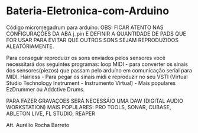 # Bateria-Eletronica-com-Arduino
Código micromegadrum para arduíno.
OBS: FICAR ATENTO NAS CONFIGURAÇÕES DA ABA j_pin E DEFINIR A QUANTIDADE DE PADS QUE FOR USAR PARA EVITAR QUE OUTROS SONS SEJAM REPRODUZIDOS ALEATÓRIAMENTE.

Para conseguir reproduizr os sons enviados pelos sensores você necessitará dos seguintes programas:
loop MIDI - para converter os sinais dos sensores(piezos) que passam pelo arduíno em comunicação serial para MIDI.
Hairless - Para pegar os sinais midi e reproduzir no seu VSTI (Virtual Studio Technology Instrument - Instrumento Virtual) - Mais populares EzDrummer ou Addctive Drums. 

PARA FAZER GRAVAÇOES SERÁ NECESSÁIO UMA DAW (DIGITAL AUDIO WORKSTATION)
MAIS POPULARES:
PRO TOOLS,
SONAR,
CUBASE,
ABLETON LIVE,
FL STUDIO,
REAPER

Att. Aurélio Rocha Barreto

